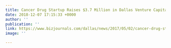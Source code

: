 ```yaml
---
title: Cancer Drug Startup Raises $3.7 Million in Dallas Venture Capital
date: 2018-12-07 17:15:33 +0000
author: ''
publication: ''
link: https://www.bizjournals.com/dallas/news/2017/05/02/cancer-drug-startup-raises-3-7-million-in-dallas.html
image: ''

---
```

